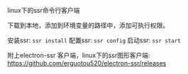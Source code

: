 linux下的ssr命令行客户端

下载到本地，添加到环境变量的路径中，添加可执行权限。

安装ssr: `ssr install`
配置ssr: `ssr config`
启动ssr: `ssr start`

附上electron-ssr 客户端，linux下的ssr图形客户端: <https://github.com/erguotou520/electron-ssr/releases>
